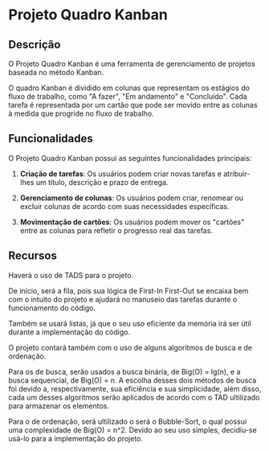 # Projeto Quadro Kanban

## Descrição

O Projeto Quadro Kanban é uma ferramenta de gerenciamento de projetos baseada no método Kanban.

O quadro Kanban é dividido em colunas que representam os estágios do fluxo de trabalho, como "A fazer", "Em andamento" e "Concluído". 
Cada tarefa é representada por um cartão que pode ser movido entre as colunas à medida que progride no fluxo de trabalho. 

## Funcionalidades

O Projeto Quadro Kanban possui as seguintes funcionalidades principais:

1. **Criação de tarefas**: Os usuários podem criar novas tarefas e atribuir-lhes um título, descrição e prazo de entrega.

2. **Gerenciamento de colunas**: Os usuários podem criar, renomear ou excluir colunas de acordo com suas necessidades específicas. 

3. **Movimentação de cartões**: Os usuários podem mover os "cartões" entre as colunas para refletir o progresso real das tarefas.

## Recursos
Haverá o uso de TADS para o projeto.

De início, será a fila, pois sua lógica de First-In First-Out se encaixa bem com o intuito do projeto e ajudará no manuseio das tarefas durante o funcionamento do código.

Também se usará listas, já que o seu uso eficiente da memória irá ser útil durante a implementação do código.

O projeto contará também com o uso de alguns algoritmos de busca e de ordenação.

Para os de busca, serão usados a busca binária, de Big(O) = lg(n), e a busca sequencial, de Big(O) = n. A escolha desses dois métodos de busca foi devido a, respectivamente, sua eficiência e sua simplicidade,
além disso, cada um desses algoritmos serão aplicados de acordo com o TAD ultilizado para armazenar os elementos.

Para o de ordenação, será ultilizado o será o Bubble-Sort, o qual possui uma complexidade de Big(O) = n^2. Devido ao seu uso simples, decidiu-se usá-lo para a implementação do projeto.
